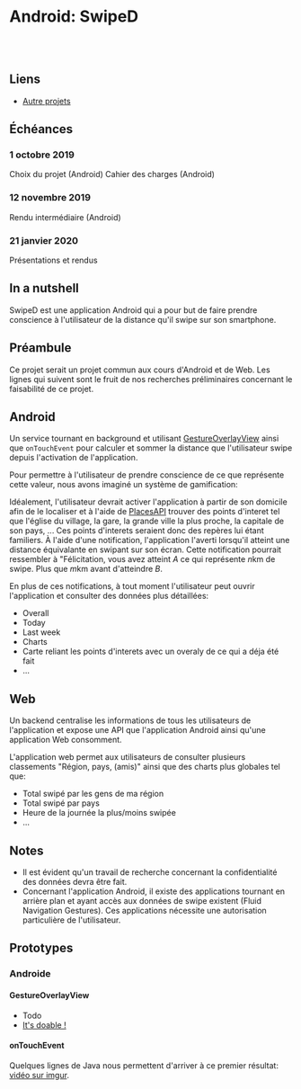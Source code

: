 # Android: SwipeD

<Team :members="['Nathan', 'Sol', 'David']"/>

<br>
<br>

## Liens
* [Autre projets](https://github.com/HE-Arc/slides-devweb/wiki/Projets-2019-2020)

## Échéances

### 1 octobre 2019
<Check state="true">Choix du projet (Android)</Check>
<Check state="true">Cahier des charges (Android)</Check>

### 12 novembre 2019
<Check state="false">Rendu intermédiaire (Android)</Check>

### 21 janvier 2020
<Check state="false">Présentations et rendus</Check>


## In a nutshell
SwipeD est une application Android qui a pour but de faire prendre conscience à l'utilisateur de la distance qu'il swipe sur son smartphone.

## Préambule
Ce projet serait un projet commun aux cours d'Android et de Web. Les lignes qui suivent sont le fruit de nos recherches préliminaires concernant le faisabilité de ce projet.

## Android
Un service tournant en background et utilisant [GestureOverlayView](https://www.techotopia.com/index.php/Implementing_Android_Custom_Gesture_Recognition_with_Android_Studio#The_GestureOverlayView_Class) ainsi que `onTouchEvent` pour calculer et sommer la distance que l'utilisateur swipe depuis l'activation de l'application. 

Pour permettre à l'utilisateur de prendre conscience de ce que représente cette valeur, nous avons imaginé un système de gamification:

Idéalement, l'utilisateur devrait activer l'application à partir de son domicile afin de le localiser et à l'aide de [PlacesAPI](https://developers.google.com/places/web-service/intro) trouver des points d'interet tel que l'église du village, la gare, la grande ville la plus proche, la capitale de son pays, ... Ces points d'interets seraient donc des repères lui étant familiers. À l'aide d'une notification, l'application l'averti lorsqu'il atteint une distance équivalante en swipant sur son écran. Cette notification pourrait ressembler à "Félicitation, vous avez atteint $A$ ce qui représente $n$km de swipe. Plus que $m$km avant d'atteindre $B$.

En plus de ces notifications, à tout moment l'utilisateur peut ouvrir l'application et consulter des données plus détaillées:
* Overall
* Today
* Last week
* Charts
* Carte reliant les points d'interets avec un overaly de ce qui a déja été fait
* ...

## Web
Un backend centralise les informations de tous les utilisateurs de l'application et expose une API que l'application Android ainsi qu'une application Web consomment.

L'application web permet aux utilisateurs de consulter plusieurs classements "Région, pays, (amis)" ainsi que des charts plus globales tel que:
* Total swipé par les gens de ma région
* Total swipé par pays
* Heure de la journée la plus/moins swipée
* ...

## Notes
* Il est évident qu'un travail de recherche concernant la confidentialité des données devra être fait. 
* Concernant l'application Android, il existe des applications tournant en arrière plan et ayant accès aux données de swipe existent (Fluid Navigation Gestures). Ces applications nécessite une autorisation particulière de l'utilisateur.

## Prototypes

### Androide

#### GestureOverlayView

* <st c="r">Todo</st>
* [It's doable !](https://www.techotopia.com/index.php/Implementing_Android_Custom_Gesture_Recognition_with_Android_Studio)


#### onTouchEvent

Quelques lignes de Java nous permettent d'arriver à ce premier résultat: [vidéo sur imgur](https://imgur.com/lDA0Hpo).




<Posts header="Documents"/>
 